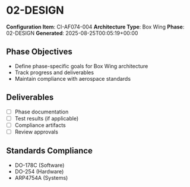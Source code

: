 # 02-DESIGN

**Configuration Item**: CI-AF074-004
**Architecture Type**: Box Wing
**Phase**: 02-DESIGN
**Generated**: 2025-08-25T00:05:19+00:00

## Phase Objectives
- Define phase-specific goals for Box Wing architecture
- Track progress and deliverables
- Maintain compliance with aerospace standards

## Deliverables
- [ ] Phase documentation
- [ ] Test results (if applicable)
- [ ] Compliance artifacts
- [ ] Review approvals

## Standards Compliance
- DO-178C (Software)
- DO-254 (Hardware)
- ARP4754A (Systems)
